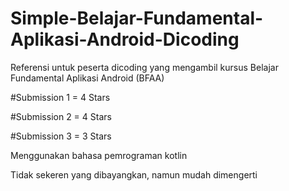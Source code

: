 # Simple-Belajar-Fundamental-Aplikasi-Android-Dicoding
Referensi untuk peserta dicoding yang mengambil kursus Belajar Fundamental Aplikasi Android (BFAA)

#Submission 1 = 4 Stars

#Submission 2 = 4 Stars

#Submission 3 = 3 Stars

Menggunakan bahasa pemrograman kotlin

Tidak sekeren yang dibayangkan, namun mudah dimengerti
